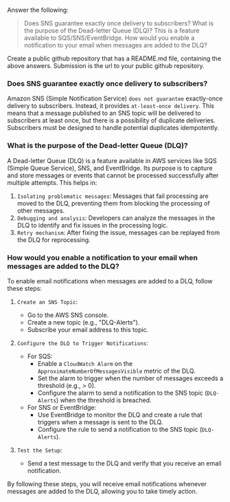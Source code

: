 Answer the following:
>Does SNS guarantee exactly once delivery to subscribers?
>What is the purpose of the Dead-letter Queue (DLQ)? This is a feature available to SQS/SNS/EventBridge.
>How would you enable a notification to your email when messages are added to the DLQ?

Create a public github repository that has a README.md file, containing the above answers.
Submission is the url to your public github repository.
### Does SNS guarantee exactly once delivery to subscribers?

Amazon SNS (Simple Notification Service) `does not guarantee` exactly-once delivery to subscribers. Instead, it provides `at-least-once delivery`. This means that a message published to an SNS topic will be delivered to subscribers at least once, but there is a possibility of duplicate deliveries. Subscribers must be designed to handle potential duplicates idempotently.

### What is the purpose of the Dead-letter Queue (DLQ)?

A Dead-letter Queue (DLQ) is a feature available in AWS services like SQS (Simple Queue Service), SNS, and EventBridge. Its purpose is to capture and store messages or events that cannot be processed successfully after multiple attempts. This helps in:

1. `Isolating problematic messages`: Messages that fail processing are moved to the DLQ, preventing them from blocking the processing of other messages.
2. `Debugging and analysis`: Developers can analyze the messages in the DLQ to identify and fix issues in the processing logic.
3. `Retry mechanism`: After fixing the issue, messages can be replayed from the DLQ for reprocessing.

### How would you enable a notification to your email when messages are added to the DLQ?

To enable email notifications when messages are added to a DLQ, follow these steps:

1. `Create an SNS Topic`:
   - Go to the AWS SNS console.
   - Create a new topic (e.g., "DLQ-Alerts").
   - Subscribe your email address to this topic.

2. `Configure the DLQ to Trigger Notifications`:
   - For SQS:
     - Enable a `CloudWatch Alarm` on the `ApproximateNumberOfMessagesVisible` metric of the DLQ.
     - Set the alarm to trigger when the number of messages exceeds a threshold (e.g., > 0).
     - Configure the alarm to send a notification to the SNS topic (`DLQ-Alerts`) when the threshold is breached.
   - For SNS or EventBridge:
     - Use EventBridge to monitor the DLQ and create a rule that triggers when a message is sent to the DLQ.
     - Configure the rule to send a notification to the SNS topic (`DLQ-Alerts`).

3. `Test the Setup`:
   - Send a test message to the DLQ and verify that you receive an email notification.

By following these steps, you will receive email notifications whenever messages are added to the DLQ, allowing you to take timely action.